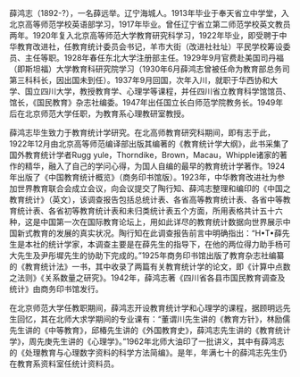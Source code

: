 薛鸿志（1892-?），一名薛远举。辽宁海城人。1913年毕业于奉天省立中学堂，入北京高等师范学校英语部学习，1917年毕业。曾任辽宁省立第二师范学校英文教员两年。1920年复入北京高等师范大学教育研究科学习，1922年毕业，即受聘于中华教育改进社，任教育统计委员会书记，羊市大街（改进社社址）平民学校筹设委员、主任等职。1928年春任东北大学注册部主任。1929年9月官费赴美国司丹福（即斯坦福）大学教育科研究院学习（1930年6月薛鸿志曾被任命为教育部总务司第三科科长，因出国未到任）。1937年9月回国，次年入川，就职于华西协和大学、国立四川大学，教授教育学、心理学等课程，并任四川省立教育科学馆馆员、馆长，《国民教育》杂志社编委。1947年出任国立长白师范学院教务长。1949年后在北京师范大学任职，为教育系心理教研室教授。

薛鸿志毕生致力于教育统计学研究。在北高师教育研究科期间，即有志于此，1922年12月由北京高等师范编译部出版其编著的《教育统计学大纲》，此书采集了国外教育统计学者Rugg yule，Thorndike，Brown，Macau，Whipple诸家的著作的精华，融入了自己的学问心得，为国人自编的最早的教育统计学著作。1924年出版了《中国教育统计概览》（商务印书馆版）。1923年，中华教育改进社为参加世界教育联合会成立会议，向会议提交了陶行知、薛鸿志整理和编印的《中国之教育统计》（英文），该调查报告包括总统计表、各省高等教育统计表、各省中等教育统计表、各省初等教育统计表和未归类统计表五个方面，所用表格共计五十六种，这是中国第一次在国际教育论坛上，用如此详尽的教育统计数据向世界展示中国新式教育的发展的真实状况。陶行知在此调查报告前言中明确指出：“H•T•薛先生是本社的统计学家，本调查主要是在薛先生的指导下，在他的两位得力助手杨可大先生及尹彤墀先生的协助下完成的。”1925年商务印书馆出版了教育杂志社编纂的《教育统计法》一书，其中收录了两篇有关教育统计学的论文，即《计算中点数之法则》《关系数量之研究》。1942年，薛鸿志著《四川省各县市国民教育调查及统计》由商务印书馆发行。

在北京师范大学任教职期间，薛鸿志开设教育统计学和心理学的课程，据顾明远先生回忆，其在北师大求学期间的专业课有：“董谓川先生讲的《教育方针》，林励儒先生讲的《中等教育》，邱椿先生讲的《外国教育史》，薛鸿志先生讲的《教育统计学》，周先庚先生讲的《心理学》。”1962年北师大油印了一批讲义，其中有薛鸿志的《处理教育与心理数字资料的科学方法简编》。是年，年满七十的薛鸿志先生仍在教育系资料室任统计资料员。